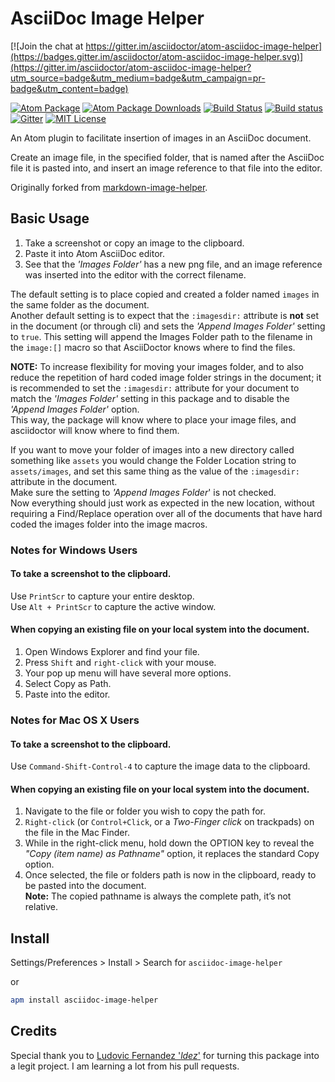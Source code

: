 # AsciiDoc Image Helper

[![Join the chat at https://gitter.im/asciidoctor/atom-asciidoc-image-helper](https://badges.gitter.im/asciidoctor/atom-asciidoc-image-helper.svg)](https://gitter.im/asciidoctor/atom-asciidoc-image-helper?utm_source=badge&utm_medium=badge&utm_campaign=pr-badge&utm_content=badge)

[![Atom Package](https://img.shields.io/apm/v/asciidoc-image-helper.svg)](https://atom.io/packages/asciidoc-image-helper)
[![Atom Package Downloads](https://img.shields.io/apm/dm/asciidoc-image-helper.svg)](https://atom.io/packages/asciidoc-image-helper)
[![Build Status](https://travis-ci.org/asciidoctor/atom-asciidoc-image-helper.svg?branch=master)](https://travis-ci.org/asciidoctor/atom-asciidoc-image-helper)
[![Build status](https://ci.appveyor.com/api/projects/status/m19s3t4vk3m487pf?svg=true)](https://ci.appveyor.com/project/asciidoctor/atom-asciidoc-image-helper/branch/master)
[![Gitter](https://badges.gitter.im/bwklein/asciidoc-image-helper.svg)](https://gitter.im/bwklein/asciidoc-image-helper?utm_source=badge&utm_medium=badge&utm_campaign=pr-badge)
[![MIT License](http://img.shields.io/badge/license-MIT-blue.svg?style=flat)](https://github.com/bwklein/asciidoc-image-helper/blob/master/LICENSE.md)

An Atom plugin to facilitate insertion of images in an AsciiDoc document.

Create an image file, in the specified folder, that is named after the AsciiDoc file it is pasted into, and insert an image reference to that file into the editor.

Originally forked from [markdown-image-helper](https://github.com/bigyuki/markdown-image-helper).

## Basic Usage

1. Take a screenshot or copy an image to the clipboard.
2. Paste it into Atom AsciiDoc editor.
3. See that the _'Images Folder'_ has a new png file, and an image reference was inserted into the editor with the correct filename.

The default setting is to place copied and created a folder named `images` in the same folder as the document.  
Another default setting is to expect that the `:imagesdir:` attribute is **not** set in the document (or through cli) and sets the _'Append Images Folder'_ setting to `true`. This setting will append the Images Folder path to the filename in the `image:[]` macro so that AsciiDoctor knows where to find the files.

**NOTE:** To increase flexibility for moving your images folder, and to also reduce the repetition of hard coded image folder strings in the document; it is recommended to set the `:imagesdir:` attribute for your document to match the _'Images Folder'_ setting in this package and to disable the _'Append Images Folder'_ option.  
This way, the package will know where to place your image files, and asciidoctor will know where to find them.

If you want to move your folder of images into a new directory called something like `assets` you would change the Folder Location string to `assets/images`, and set this same thing as the value of the `:imagesdir:` attribute in the document.  
Make sure the setting to _'Append Images Folder_' is not checked.  
Now everything should just work as expected in the new location, without requiring a Find/Replace operation over all of the documents that have hard coded the images folder into the image macros.

### Notes for Windows Users

#### To take a screenshot to the clipboard.

Use `PrintScr` to capture your entire desktop.  
Use `Alt + PrintScr` to capture the active window.  

#### When copying an existing file on your local system into the document.

1. Open Windows Explorer and find your file.
2. Press `Shift` and `right-click` with your mouse.
3. Your pop up menu will have several more options.
4. Select Copy as Path.
5. Paste into the editor.

### Notes for Mac OS X Users

#### To take a screenshot to the clipboard.

Use `Command-Shift-Control-4` to capture the image data to the clipboard.

#### When copying an existing file on your local system into the document.

1. Navigate to the file or folder you wish to copy the path for.
2. `Right-click` (or `Control+Click`, or a _Two-Finger click_ on trackpads) on the file in the Mac Finder.
3. While in the right-click menu, hold down the OPTION key to reveal the _"Copy (item name) as Pathname"_ option, it replaces the standard Copy option.
4. Once selected, the file or folders path is now in the clipboard, ready to be pasted into the document.  
**Note:** The copied pathname is always the complete path, it’s not relative.

## Install

Settings/Preferences > Install > Search for `asciidoc-image-helper`

or

```bash
apm install asciidoc-image-helper
```

## Credits

Special thank you to [Ludovic Fernandez '_ldez_'](https://github.com/ldez) for turning this package into a legit project. I am learning a lot from his pull requests.

